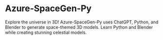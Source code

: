 # Azure-SpaceGen-Py
Explore the universe in 3D! Azure-SpaceGen-Py uses ChatGPT, Python, and Blender to generate space-themed 3D models. Learn Python and Blender while creating stunning celestial models.

